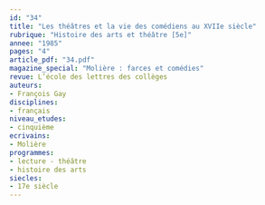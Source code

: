 ```yaml
---
id: "34"
title: "Les théâtres et la vie des comédiens au XVIIe siècle"
rubrique: "Histoire des arts et théâtre [5e]"
annee: "1985"
pages: "4"
article_pdf: "34.pdf"
magazine_special: "Molière : farces et comédies"
revue: L’école des lettres des collèges
auteurs:
- François Gay
disciplines:
- français
niveau_etudes:
- cinquième
ecrivains:
- Molière
programmes:
- lecture - théâtre
- histoire des arts
siecles:
- 17e siècle
---
```


